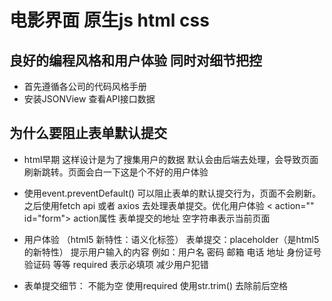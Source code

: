# 电影界面 原生js html css

## 良好的编程风格和用户体验 同时对细节把控
- 首先遵循各公司的代码风格手册
- 安装JSONView 查看API接口数据

## 为什么要阻止表单默认提交
- html早期 这样设计是为了搜集用户的数据 默认会由后端去处理，会导致页面刷新跳转。页面会白一下这是个不好的用户体验
- 使用event.preventDefault() 可以阻止表单的默认提交行为，页面不会刷新。之后使用fetch api 或者 axios 去处理表单提交。优化用户体验
< action="" id="form"> action属性 表单提交的地址 空字符串表示当前页面

- 用户体验
（html5 新特性：语义化标签）
 表单提交：placeholder（是html5的新特性） 提示用户输入的内容 例如：用户名 密码 邮箱 电话 地址 身份证号 验证码 等等
 required 表示必填项 减少用户犯错
 - 表单提交细节： 不能为空 使用required 使用str.trim() 去除前后空格


